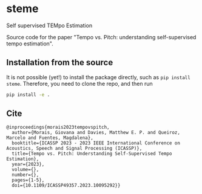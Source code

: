 # steme
Self supervised TEMpo Estimation

Source code for the paper "Tempo vs. Pitch: understanding self-supervised tempo
estimation".

## Installation from the source

It is not possible (yet!) to install the package directly, such as `pip install
steme`. Therefore, you need to clone the repo, and then run

```bash
pip install -e .
```

## Cite

```
@inproceedings{morais2023tempovspitch,
  author={Morais, Giovana and Davies, Matthew E. P. and Queiroz, Marcelo and Fuentes, Magdalena},
  booktitle={ICASSP 2023 - 2023 IEEE International Conference on Acoustics, Speech and Signal Processing (ICASSP)}, 
  title={Tempo vs. Pitch: Understanding Self-Supervised Tempo Estimation}, 
  year={2023},
  volume={},
  number={},
  pages={1-5},
  doi={10.1109/ICASSP49357.2023.10095292}}
```
